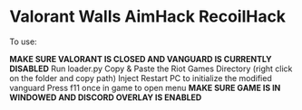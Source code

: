 # Valorant Walls AimHack RecoilHack

To use:

**MAKE SURE VALORANT IS CLOSED AND VANGUARD IS CURRENTLY DISABLED**
Run loader.py
Copy & Paste the Riot Games Directory (right click on the folder and copy path)
Inject
Restart PC to initialize the modified vanguard
Press f11 once in game to open menu
**MAKE SURE GAME IS IN WINDOWED AND DISCORD OVERLAY IS ENABLED**
